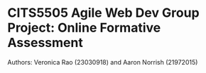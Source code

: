 # CITS5505 Agile Web Dev Group Project: Online Formative Assessment
Authors: Veronica Rao (23030918) and Aaron Norrish (21972015)

